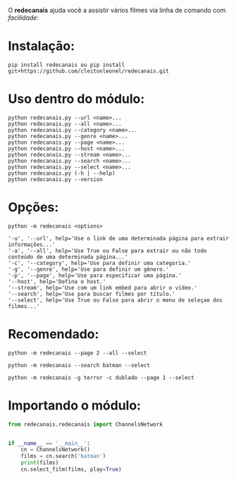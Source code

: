 O **redecanais** ajuda você a assistir vários filmes via linha de comando com *facilidade*:

# Instalação:
```shell script
pip install redecanais ou pip install git+https://github.com/cleitonleonel/redecanais.git
```

# Uso dentro do módulo:
```shell script
python redecanais.py --url <name>...
python redecanais.py --all <name>... 
python redecanais.py --category <name>...
python redecanais.py --genre <name>...
python redecanais.py --page <name>...
python redecanais.py --host <name>...                             
python redecanais.py --stream <name>...
python redecanais.py --search <name>...
python redecanais.py --select <name>...
python redecanais.py (-h | --help)
python redecanais.py --version
```      

# Opções:
    
```shell script
python -m redecanais <options>

'-u', '--url', help='Use o link de uma determinada página para extrair informações...'
'-a', '--all', help='Use True ou False para extrair ou não todo conteúdo de uma determinada página...'
'-c', '--category', help='Use para definir uma categoria.'
'-g', '--genre', help='Use para definir um gênero.'
'-p', '--page', help='Use para especificar uma página.'
'--host', help='Defina o host.'
'--stream', help='Use com um link embed para abrir o vídeo.'
'--search', help='Use para buscar filmes por título.'
'--select', help='Use True ou False para abrir o menu de seleçao dos filmes...'
```

# Recomendado:

```shell script
python -m redecanais --page 2 --all --select

python -m redecanais --search batman --select

python -m redecanais -g terror -c dublado --page 1 --select
```


# Importando o módulo:
```python
from redecanais.redecanais import ChannelsNetwork


if __name__ == '__main__':
    cn = ChannelsNetwork()
    films = cn.search('batman')
    print(films)
    cn.select_film(films, play=True)
```